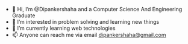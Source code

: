 - 👋 Hi, I’m @Dipankershaha and a Computer Science And Engineering Graduate
- 👀 I’m interested in problem solving and learning new things
- 🌱 I’m currently learning web technologies
- 📫 Anyone can reach me via email dipankershaha@gmail.com

<!---
Dipankershaha/Dipankershaha is a ✨ special ✨ repository because its `README.md` (this file) appears on your GitHub profile.
You can click the Preview link to take a look at your changes.
--->
